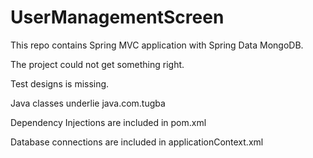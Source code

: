# UserManagementScreen

This repo contains Spring MVC application with Spring Data MongoDB.

The project could not get something right.

Test designs is missing.

Java classes underlie java.com.tugba 

Dependency Injections are included in pom.xml

Database connections are included in applicationContext.xml


